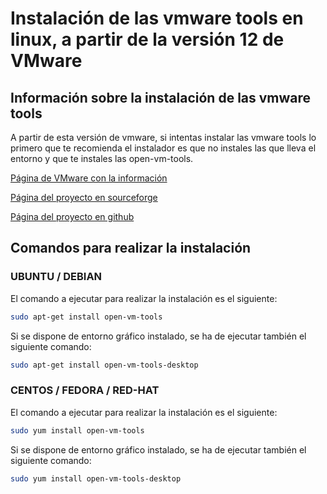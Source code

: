 # Instalación de las vmware tools en linux, a partir de la versión 12 de VMware

## Información sobre la instalación de las vmware tools

A partir de esta versión de vmware, si intentas instalar las vmware tools lo primero que te recomienda el instalador es que no instales las que lleva el entorno y que te instales las open-vm-tools.

[Página de VMware con la información](http://kb.vmware.com/kb/2073803)

[Página del proyecto en sourceforge](http://sourceforge.net/projects/open-vm-tools/)

[Página del proyecto en github](https://github.com/vmware/open-vm-tools)

## Comandos para realizar la instalación

### UBUNTU / DEBIAN

El comando a ejecutar para realizar la instalación es el siguiente:
``` bash
sudo apt-get install open-vm-tools
```

Si se dispone de entorno gráfico instalado, se ha de ejecutar también el siguiente comando:
``` bash
sudo apt-get install open-vm-tools-desktop
```

### CENTOS / FEDORA / RED-HAT

El comando a ejecutar para realizar la instalación es el siguiente:
``` bash
sudo yum install open-vm-tools
```

Si se dispone de entorno gráfico instalado, se ha de ejecutar también el siguiente comando:
``` bash
sudo yum install open-vm-tools-desktop
```
